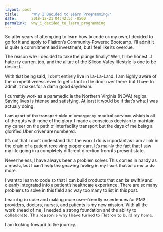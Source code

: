 ```yaml
---
layout: post
title:      "Why I Decided to Learn Programming?"
date:       2018-12-21 04:42:55 -0500
permalink:  why_i_decided_to_learn_programming
---
```



So after years of attempting to learn how to code on my own, I decided to go for it and apply to Flatiron’s Community-Powered Bootcamp. I’ll admit it is quite a commitment and investment, but I feel like its overdue.

The reason why I decided to take the plunge finally? Well, I’ll be honest…I hate my current job, and the allure of the Silicon Valley lifestyle is one to be desired.

With that being said, I don’t entirely live in La-La-Land. I am highly aware of the competitiveness even to get a foot in the door over there, but I have to admit, it makes for a damn good daydream.

I currently work as a paramedic in the Northern Virginia (NOVA) region. Saving lives is intense and satisfying. At least it would be if that’s what I was actually doing. 

I am apart of the transport side of emergency medical services which is all of the guts with none of the glory. I made a conscious decision to maintain my career on the path of interfacility transport but the days of me being a glorified Uber driver are numbered. 

It’s not that I don’t understand that the work I do is important as I am a link in the chain of a patient receiving proper care. It’s mainly the fact that I saw my life going in a completely different direction from its present state. 

Nevertheless, I have always been a problem solver. This comes in handy as a medic, but I can’t help the gnawing feeling in my heart that tells me to do more.

I want to learn to code so that I can build products that can be swiftly and cleanly integrated into a patient’s healthcare experience. There are so many problems to solve in this field and way too many to list in this post. 

Learning to code and making more user-friendly experiences for EMS providers, doctors, nurses, and patients is my new mission. With all the work ahead of me, I needed a strong foundation and the ability to collaborate. This reason is why I have turned to Flatiron to build my home. 

I am looking forward to the journey. 
